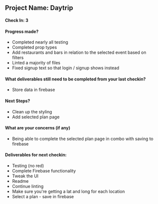 ## Project Name: Daytrip

#### Check In: 3

#### Progress made? 

- Completed nearly all testing
- Completed prop types
- Add restaurants and bars in relation to the selected event based on filters
- Linted a majority of files
- Fixed signup text so that login / signup shows instead

#### What deliverables still need to be completed from your last checkin?

- Store data in firebase

#### Next Steps?

- Clean up the styling
- Add selected plan page

#### What are your concerns (if any)

- Being able to complete the selected plan page in combo with saving to firebase

#### Deliverables for next checkin:
- Testing (no red)
- Complete Firebase functionality
- Tweak the UI
- Readme
- Continue linting
- Make sure you're getting a lat and long for each location
- Select a plan - save in firebase 

